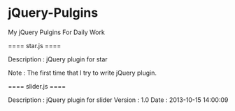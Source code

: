 jQuery-Pulgins
==============

My jQuery Pulgins For Daily Work

==== star.js ====

Description	:	jQuery plugin for star

Note        	:	The first time that I try to write jQuery plugin.


==== slider.js ====

Description	: 	jQuery plugin for slider
Version		:	1.0
Date		:	2013-10-15 14:00:09
